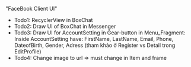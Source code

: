 "FaceBook Client UI" 

- Todo1: RecyclerView in BoxChat
- Todo2: Draw UI of BoxChat in Messenger
- Todo3: Draw UI for AccountSetting in Gear-button in Menu_Fragment: Inside AccountSetting have: FirstName, LastName, Email, Phone, DateofBirth, Gender, Adress (tham khảo ở Register vs Detail trong EditProfile)
- Todo4: Change image to url => must change in Item and frame